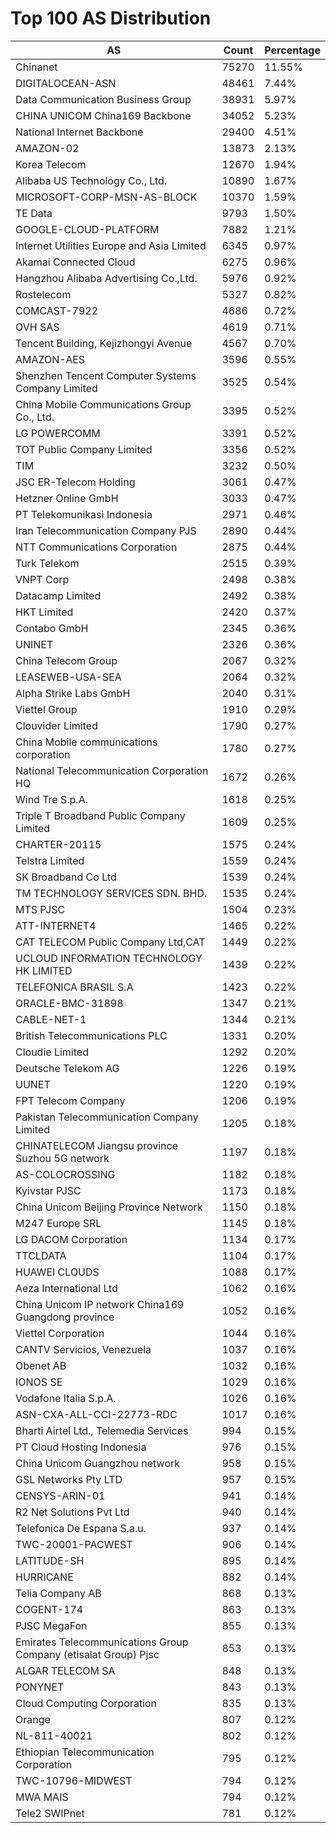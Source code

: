 # Top 100 AS Distribution
| AS | Count | Percentage |
|----|----|----|
| Chinanet | 75270 | 11.55% |
| DIGITALOCEAN-ASN | 48461 | 7.44% |
| Data Communication Business Group | 38931 | 5.97% |
| CHINA UNICOM China169 Backbone | 34052 | 5.23% |
| National Internet Backbone | 29400 | 4.51% |
| AMAZON-02 | 13873 | 2.13% |
| Korea Telecom | 12670 | 1.94% |
| Alibaba US Technology Co., Ltd. | 10890 | 1.67% |
| MICROSOFT-CORP-MSN-AS-BLOCK | 10370 | 1.59% |
| TE Data | 9793 | 1.50% |
| GOOGLE-CLOUD-PLATFORM | 7882 | 1.21% |
| Internet Utilities Europe and Asia Limited | 6345 | 0.97% |
| Akamai Connected Cloud | 6275 | 0.96% |
| Hangzhou Alibaba Advertising Co.,Ltd. | 5976 | 0.92% |
| Rostelecom | 5327 | 0.82% |
| COMCAST-7922 | 4686 | 0.72% |
| OVH SAS | 4619 | 0.71% |
| Tencent Building, Kejizhongyi Avenue | 4567 | 0.70% |
| AMAZON-AES | 3596 | 0.55% |
| Shenzhen Tencent Computer Systems Company Limited | 3525 | 0.54% |
| China Mobile Communications Group Co., Ltd. | 3395 | 0.52% |
| LG POWERCOMM | 3391 | 0.52% |
| TOT Public Company Limited | 3356 | 0.52% |
| TIM | 3232 | 0.50% |
| JSC ER-Telecom Holding | 3061 | 0.47% |
| Hetzner Online GmbH | 3033 | 0.47% |
| PT Telekomunikasi Indonesia | 2971 | 0.46% |
| Iran Telecommunication Company PJS | 2890 | 0.44% |
| NTT Communications Corporation | 2875 | 0.44% |
| Turk Telekom | 2515 | 0.39% |
| VNPT Corp | 2498 | 0.38% |
| Datacamp Limited | 2492 | 0.38% |
| HKT Limited | 2420 | 0.37% |
| Contabo GmbH | 2345 | 0.36% |
| UNINET | 2326 | 0.36% |
| China Telecom Group | 2067 | 0.32% |
| LEASEWEB-USA-SEA | 2064 | 0.32% |
| Alpha Strike Labs GmbH | 2040 | 0.31% |
| Viettel Group | 1910 | 0.29% |
| Clouvider Limited | 1790 | 0.27% |
| China Mobile communications corporation | 1780 | 0.27% |
| National Telecommunication Corporation HQ | 1672 | 0.26% |
| Wind Tre S.p.A. | 1618 | 0.25% |
| Triple T Broadband Public Company Limited | 1609 | 0.25% |
| CHARTER-20115 | 1575 | 0.24% |
| Telstra Limited | 1559 | 0.24% |
| SK Broadband Co Ltd | 1539 | 0.24% |
| TM TECHNOLOGY SERVICES SDN. BHD. | 1535 | 0.24% |
| MTS PJSC | 1504 | 0.23% |
| ATT-INTERNET4 | 1465 | 0.22% |
| CAT TELECOM Public Company Ltd,CAT | 1449 | 0.22% |
| UCLOUD INFORMATION TECHNOLOGY HK LIMITED | 1439 | 0.22% |
| TELEFONICA BRASIL S.A | 1423 | 0.22% |
| ORACLE-BMC-31898 | 1347 | 0.21% |
| CABLE-NET-1 | 1344 | 0.21% |
| British Telecommunications PLC | 1331 | 0.20% |
| Cloudie Limited | 1292 | 0.20% |
| Deutsche Telekom AG | 1226 | 0.19% |
| UUNET | 1220 | 0.19% |
| FPT Telecom Company | 1206 | 0.19% |
| Pakistan Telecommunication Company Limited | 1205 | 0.18% |
| CHINATELECOM Jiangsu province Suzhou 5G network | 1197 | 0.18% |
| AS-COLOCROSSING | 1182 | 0.18% |
| Kyivstar PJSC | 1173 | 0.18% |
| China Unicom Beijing Province Network | 1150 | 0.18% |
| M247 Europe SRL | 1145 | 0.18% |
| LG DACOM Corporation | 1134 | 0.17% |
| TTCLDATA | 1104 | 0.17% |
| HUAWEI CLOUDS | 1088 | 0.17% |
| Aeza International Ltd | 1062 | 0.16% |
| China Unicom IP network China169 Guangdong province | 1052 | 0.16% |
| Viettel Corporation | 1044 | 0.16% |
| CANTV Servicios, Venezuela | 1037 | 0.16% |
| Obenet AB | 1032 | 0.16% |
| IONOS SE | 1029 | 0.16% |
| Vodafone Italia S.p.A. | 1026 | 0.16% |
| ASN-CXA-ALL-CCI-22773-RDC | 1017 | 0.16% |
| Bharti Airtel Ltd., Telemedia Services | 994 | 0.15% |
| PT Cloud Hosting Indonesia | 976 | 0.15% |
| China Unicom Guangzhou network | 958 | 0.15% |
| GSL Networks Pty LTD | 957 | 0.15% |
| CENSYS-ARIN-01 | 941 | 0.14% |
| R2 Net Solutions Pvt Ltd | 940 | 0.14% |
| Telefonica De Espana S.a.u. | 937 | 0.14% |
| TWC-20001-PACWEST | 906 | 0.14% |
| LATITUDE-SH | 895 | 0.14% |
| HURRICANE | 882 | 0.14% |
| Telia Company AB | 868 | 0.13% |
| COGENT-174 | 863 | 0.13% |
| PJSC MegaFon | 855 | 0.13% |
| Emirates Telecommunications Group Company (etisalat Group) Pjsc | 853 | 0.13% |
| ALGAR TELECOM SA | 848 | 0.13% |
| PONYNET | 843 | 0.13% |
| Cloud Computing Corporation | 835 | 0.13% |
| Orange | 807 | 0.12% |
| NL-811-40021 | 802 | 0.12% |
| Ethiopian Telecommunication Corporation | 795 | 0.12% |
| TWC-10796-MIDWEST | 794 | 0.12% |
| MWA MAIS | 794 | 0.12% |
| Tele2 SWIPnet | 781 | 0.12% |
